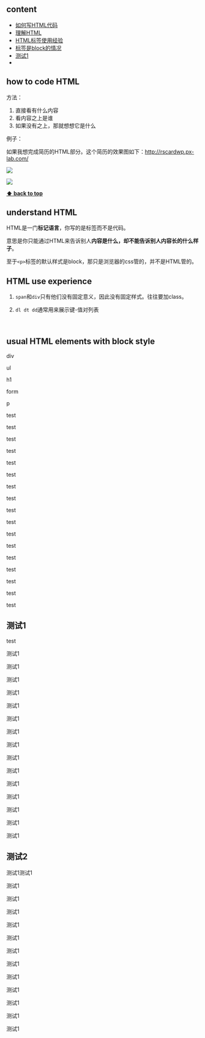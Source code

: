 



## content

- [如何写HTML代码](#how-to-code-html)
- [理解HTML](#understand-html)
- [HTML标签使用经验](#html-use-experience)
- [标签是block的情况](#usual-html-elements-with-block-style)
- [测试1](#测试1)
- ​























## how to code HTML

方法：

1. 直接看有什么内容
2. 看内容之上是谁
3. 如果没有之上，那就想想它是什么



例子：

如果我想完成简历的HTML部分。这个简历的效果图如下：http://rscardwp.px-lab.com/

![](https://i.loli.net/2017/10/15/59e3076c1ae06.bmp)



![](https://i.loli.net/2017/10/15/59e3076c7a5d7.bmp)



**[⬆ back to top](#content)**



## understand HTML

HTML是一门**标记语言**，你写的是标签而不是代码。

意思是你只能通过HTML来告诉别人**内容是什么，却不能告诉别人内容长的什么样子**。

至于`<p>`标签的默认样式是block，那只是浏览器的css管的，并不是HTML管的。







## HTML use experience

1. `span`和`div`只有他们没有固定意义，因此没有固定样式。往往要加class。

2. `dl dt dd`通常用来展示键-值对列表

   ​

## usual HTML elements with block style

div

ul

h1

form

p

test

test

test

test

test

test

test

test

test



test

test

test

test

test

test



test

test





## 测试1

test

测试1

测试1



测试1

测试1

测试1

测试1

测试1



测试1

测试1

测试1

测试1

测试1



测试1

测试1

测试1





## 测试2

测试1测试1



测试1

测试1

测试1



测试1

测试1

测试1



测试1

测试1

测试1



测试1

测试1



测试1
